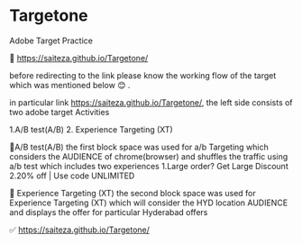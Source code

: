 # Targetone

Adobe Target Practice

🛑 https://saiteza.github.io/Targetone/


before redirecting to the link please know the working flow of the target which was mentioned below 😊 .


in particular link https://saiteza.github.io/Targetone/, the left side consists of two adobe target Activities


1.A/B test(A/B)
2. Experience Targeting (XT) 

🚀A/B test(A/B) 
   the first block space was used for a/b Targeting which considers the AUDIENCE of chrome(browser) and shuffles the 
   traffic using a/b test which includes two experiences 
   1.Large order? Get Large Discount
   2.20% off | Use code UNLIMITED

 🚀 Experience Targeting (XT)
     the second block space was used for Experience Targeting (XT)  which will consider the HYD location AUDIENCE
     and displays the offer for particular Hyderabad offers
     
   
 ✅ https://saiteza.github.io/Targetone/    
